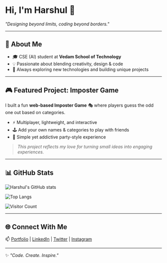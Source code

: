 # Hi, I'm Harshul 👋  
*"Designing beyond limits, coding beyond borders."*  

---

## 🚀 About Me
- 🎓 CSE (AI) student at **Vedam School of Technology**  
- 💡 Passionate about blending creativity, design & code  
- 🌱 Always exploring new technologies and building unique projects  

---

## 🎮 Featured Project: Imposter Game
I built a fun **web-based Imposter Game** 🎭 where players guess the odd one out based on categories.  
- ⚡ Multiplayer, lightweight, and interactive  
- 🕹️ Add your own names & categories to play with friends  
- 🔄 Simple yet addictive party-style experience  

> *This project reflects my love for turning small ideas into engaging experiences.*  

---

## 📊 GitHub Stats
![Harshul's GitHub stats](https://github-readme-stats.vercel.app/api?username=harshul01&show_icons=true&theme=tokyonight)  

![Top Langs](https://github-readme-stats.vercel.app/api/top-langs/?username=harshul01&layout=compact&theme=tokyonight)  

![Visitor Count](https://komarev.com/ghpvc/?username=harshul01&style=flat-square&color=blue)  

---

## 🌐 Connect With Me
📫 [Portfolio](#) | [LinkedIn](#) | [Twitter](#) | [Instagram](#)  

---
✨ *"Code. Create. Inspire."*
